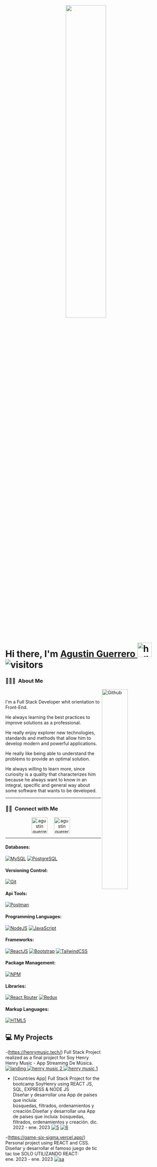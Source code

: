 
<div align="center">
<img src="https://rishavanand.github.io/static/images/greetings.gif" align="center" style="width: 50%" />
</div>

# **Hi there, I'm [Agustin Guerrero ](https://www.linkedin.com/in/agust%C3%ADn-guerrero-66700721b/)** <img width="45" src="https://user-images.githubusercontent.com/76783198/182454378-115c3a2e-50cc-490e-85f0-fbdfab7f36ba.gif" alt="holis">  ![visitors](https://visitor-badge.glitch.me/badge?page_id=juanparraiv.juanparraiv)

### 👨🏻‍💻 &nbsp;About Me
<div>
<img width="40%" align="right" alt="Github" src="https://www.wingstechsolutions.com/wp-content/uploads/2022/03/full-stack-development.gif" />
<br>
<p aligh="justify">
I'm a Full Stack Developer whit orientation to Front-End.  

He always learning the best practices to improve solutions as a professional.

He really enjoy explorer new technologies, standards and methods that allow him to develop modern and powerful applications.

He really like being able to understand the problems to provide an optimal solution.

He always willing to learn more, since curiosity is a quality that characterizes him because he always want to know in an integral, specific and general way about some software that wants to be developed.
  
  
</p>
</div>
<hr>

<h3 align="left">🤝🏻 &nbsp;Connect with Me</h3> 
<p align="center">
<a href="https://twitter.com/AgustinGue011" target="blank"><img align="center" src="https://img.icons8.com/cute-clipart/64/000000/twitter.png" alt="agustin guerrero" height="50" width="50" /></a> &nbsp;&nbsp;&nbsp;
<a href="https://www.linkedin.com/in/agust%C3%ADn-guerrero-66700721b/" target="blank"><img align="center" src="https://img.icons8.com/cute-clipart/64/000000/linkedin.png" alt="agustin guererro" height="50" width="50" /></a>&nbsp;&nbsp;&nbsp;&nbsp;
</p>
<hr>

#### Databases:
[![MySQL](https://img.shields.io/badge/MySQL-00000F?style=for-the-badge&logo=mysql&logoColor=white)](https://www.mysql.com/) [![PostgreSQL](https://img.shields.io/badge/PostgreSQL-31648C?style=for-the-badge&logo=postgresql&logoColor=white)](https://www.postgresql.org/) 

#### Versioning Control:
[![Git](https://img.shields.io/badge/Git-F05032?style=for-the-badge&logo=git&logoColor=white)](https://git-scm.com/)

#### Api Tools:
[![Postman](https://img.shields.io/badge/Postman-FF6C37?style=for-the-badge&logo=postman&logoColor=white)](https://www.postman.com/)

#### Programming Languages:
[![NodeJS](https://img.shields.io/badge/Node.js-339933?style=for-the-badge&logo=nodedotjs&logoColor=white)](https://nodejs.org/) [![JavaScript](https://img.shields.io/badge/JavaScript-323330?style=for-the-badge&logo=javascript&logoColor=F7DF1E)](https://www.w3schools.com/js/)

#### Frameworks:
[![ReactJS](https://img.shields.io/badge/React-20232A?style=for-the-badge&logo=react&logoColor=61DAFB)](https://reactjs.org/) [![Bootstrap](https://img.shields.io/badge/Bootstrap-563D7C?style=for-the-badge&logo=bootstrap&logoColor=white)](https://getbootstrap.com/) [![TailwindCSS](https://img.shields.io/badge/tailwindcss-%2338B2AC.svg?style=for-the-badge&logo=tailwind-css&logoColor=white)](https://tailwindcss.com/) 

#### Package Management:
[![NPM](https://img.shields.io/badge/npm-CB3837?style=for-the-badge&logo=npm&logoColor=white)](https://www.npmjs.com/) 

#### Libraries:
[![React Router](https://img.shields.io/badge/React_Router-CA4245?style=for-the-badge&logo=react-router&logoColor=white)](https://reactrouter.com/) [![Redux](https://img.shields.io/badge/Redux-593D88?style=for-the-badge&logo=redux&logoColor=white)](https://redux.js.org/)

#### Markup Languages:
[![HTML5](https://img.shields.io/badge/HTML5-E34F26?style=for-the-badge&logo=html5&logoColor=white)](https://www.w3schools.com/html/) 

## 💻 My Projects 

-(https://henrymusic.tech/)
Full Stack Project realized as a final project for Soy Henry    
Henry Music - App Streaming De Música.
 <a href="https://github.com/juanxp1/henryMusic.git">
![landing](https://user-images.githubusercontent.com/110571765/221952044-30ed8ecd-0e84-43da-a2fd-1428e1c50953.png)
![henry music 2](https://user-images.githubusercontent.com/110571765/221952225-edae5fbf-e5a0-460e-813a-903cc955a1f4.png)
![henry music 1](https://user-images.githubusercontent.com/110571765/221952291-d3363ec2-e4d0-44aa-a4cb-ea02d9e64a39.png)
</a>
 
- [Countries App]
Full Stack Project for the bootcamp SoyHenry using REACT JS, SQL, EXPRESS & NODE JS <br>
Diseñar y desarrollar una App de países que incluía: <br>
búsquedas, filtrados, ordenamientos y creación.Diseñar y desarrollar una App de países que incluía: búsquedas, filtrados, ordenamientos y creación.
dic. 2022 - ene. 2023
 <a href="https://github.com/AgusG011/PI-Countries">![5](https://user-images.githubusercontent.com/105174521/222562316-90a976b5-455f-482b-a3b6-7a7ab10e29b4.jpg)</a>
<a href="https://github.com/AgusG011/PI-Countries">![6](https://user-images.githubusercontent.com/105174521/222787541-0ec0c0b0-8512-460d-b925-be213451c78d.jpg)</a>

 -(https://game-six-sigma.vercel.app/)
Personal project using REACT and CSS.
Diseñar y desarrollar el famoso juego de tic tac toe SOLO UTILIZANDO REACT: <br>
ene. 2023 - ene. 2023
<a href="https://game-six-sigma.vercel.app/">![sa](https://user-images.githubusercontent.com/105174521/222979637-37e4fb72-d27d-45da-83ec-2b1054b40bca.jpg)</a>



